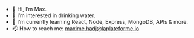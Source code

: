- 👋 Hi, I’m Max.
- 👀 I’m interested in drinking water.
- 🌱 I’m currently learning React, Node, Express, MongoDB, APIs & more.
- 📫 How to reach me: maxime.hadj@laplateforme.io

<!---
maxime-hadj/maxime-hadj is a ✨ special ✨ repository because its `README.md` (this file) appears on your GitHub profile.
You can click the Preview link to take a look at your changes.
--->
